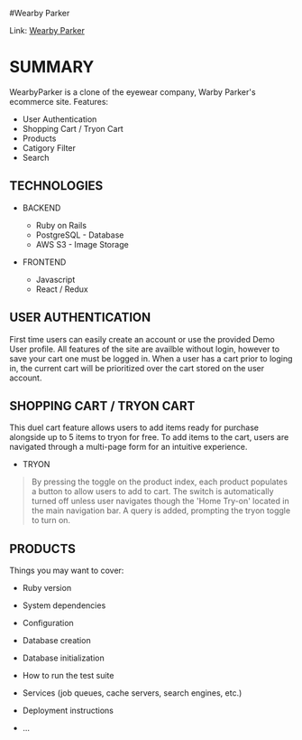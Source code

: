 #Wearby Parker

Link: [Wearby Parker](http://wearby-parker.herokuapp.com/#/)

# SUMMARY

WearbyParker is a clone of the eyewear company, Warby Parker's ecommerce site. 
Features:
  * User Authentication
  * Shopping Cart / Tryon Cart
  * Products
  * Catigory Filter
  * Search

## TECHNOLOGIES

* BACKEND
  * Ruby on Rails
  * PostgreSQL - Database
  * AWS S3 - Image Storage

* FRONTEND
  * Javascript
  * React / Redux


## USER AUTHENTICATION

First time users can easily create an account or use the provided Demo User profile. All features of the site are availble without login, however to save your cart one must be logged in. When a user has a cart prior to loging in, the current cart will be prioritized over the cart stored on the user account.

## SHOPPING CART / TRYON CART

This duel cart feature allows users to add items ready for purchase alongside up to 5 items to tryon for free. To add items to the cart, users are navigated through a multi-page form for an intuitive experience. 

* TRYON
> By pressing the toggle on the product index, each product populates a button to allow users to add to cart.
> The switch is automatically turned off unless user navigates though the 'Home Try-on' located in the main navigation bar. A query is added, prompting the tryon toggle to turn on.


## PRODUCTS


Things you may want to cover:

* Ruby version

* System dependencies

* Configuration

* Database creation

* Database initialization

* How to run the test suite

* Services (job queues, cache servers, search engines, etc.)

* Deployment instructions

* ...
